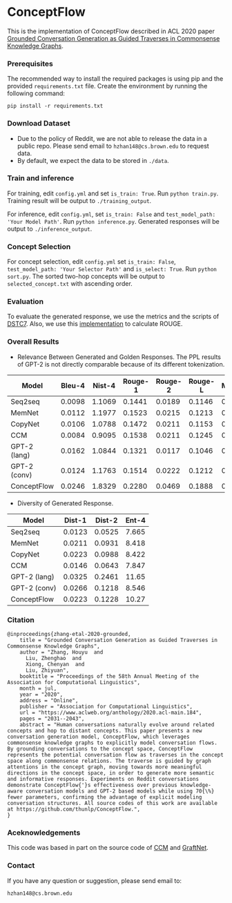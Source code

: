 # ConceptFlow

This is the implementation of ConceptFlow described in ACL 2020 paper [Grounded Conversation Generation as Guided Traverses in Commonsense Knowledge Graphs](https://www.aclweb.org/anthology/2020.acl-main.184.pdf).

### Prerequisites
The recommended way to install the required packages is using pip and the provided `requirements.txt` file. Create the environment by running the following command:
```
pip install -r requirements.txt
```

### Download Dataset
* Due to the policy of Reddit, we are not able to release the data in a public repo. Please send email to ```hzhan148@cs.brown.edu``` to request data.
* By default, we expect the data to be stored in `./data`.


### Train and inference

For training, edit `config.yml` and set `is_train: True`. Run `python train.py`. Training result will be output to `./training_output`.

For inference, edit `config.yml`, set `is_train: False` and `test_model_path: 'Your Model Path'`. Run `python inference.py`. Generated responses will be output to `./inference_output`.

### Concept Selection

For concept selection, edit `config.yml` set `is_train: False`, `test_model_path: 'Your Selector Path'` and `is_select: True`. Run `python sort.py`. The sorted two-hop concepts will be output to `selected_concept.txt` with ascending order.

### Evaluation

To evaluate the generated response, we use the metrics and the scripts of [DSTC7](https://github.com/mgalley/DSTC7-End-to-End-Conversation-Modeling/tree/master/evaluation). Also, we use this [implementation](https://github.com/pltrdy/rouge) to calculate ROUGE.

### Overall Results
* Relevance Between Generated and Golden Responses. The PPL results of GPT-2 is not directly comparable because of its different tokenization.

| Model | Bleu-4 | Nist-4 | Rouge-1 | Rouge-2 | Rouge-L | Meteor | PPL |
| --- | --- | --- | --- | --- | --- | --- | --- |
| Seq2seq | 0.0098 | 1.1069 | 0.1441 | 0.0189 | 0.1146 | 0.0611 | 48.79 |
| MemNet | 0.0112 | 1.1977 | 0.1523 | 0.0215 | 0.1213 | 0.0632 | 47.38 |
| CopyNet | 0.0106 | 1.0788 | 0.1472 | 0.0211 | 0.1153 | 0.0610 | 43.28 |
| CCM | 0.0084 | 0.9095 | 0.1538| 0.0211 | 0.1245 | 0.0630 | 42.91 |
| GPT-2 (lang) | 0.0162 | 1.0844 | 0.1321 | 0.0117 | 0.1046  | 0.0637 | 29.08 |
| GPT-2 (conv) | 0.0124 | 1.1763 | 0.1514 | 0.0222 | 0.1212 | 0.0629 | 24.55 |
| ConceptFlow | 0.0246 | 1.8329 | 0.2280 | 0.0469 | 0.1888 | 0.0942 | 29.90 |

*  Diversity of Generated Response.

| Model | Dist-1 | Dist-2 | Ent-4 |
| --- | --- | --- | --- |
| Seq2seq | 0.0123 | 0.0525 | 7.665 |
| MemNet | 0.0211 | 0.0931 | 8.418 |
| CopyNet | 0.0223 | 0.0988 | 8.422 |
| CCM | 0.0146 | 0.0643 | 7.847 |
| GPT-2 (lang) | 0.0325 | 0.2461 | 11.65 |
| GPT-2 (conv) | 0.0266 | 0.1218 | 8.546 |
| ConceptFlow | 0.0223 | 0.1228 | 10.27 |



### Citation

```
@inproceedings{zhang-etal-2020-grounded,
    title = "Grounded Conversation Generation as Guided Traverses in Commonsense Knowledge Graphs",
    author = "Zhang, Houyu  and
      Liu, Zhenghao  and
      Xiong, Chenyan  and
      Liu, Zhiyuan",
    booktitle = "Proceedings of the 58th Annual Meeting of the Association for Computational Linguistics",
    month = jul,
    year = "2020",
    address = "Online",
    publisher = "Association for Computational Linguistics",
    url = "https://www.aclweb.org/anthology/2020.acl-main.184",
    pages = "2031--2043",
    abstract = "Human conversations naturally evolve around related concepts and hop to distant concepts. This paper presents a new conversation generation model, ConceptFlow, which leverages commonsense knowledge graphs to explicitly model conversation flows. By grounding conversations to the concept space, ConceptFlow represents the potential conversation flow as traverses in the concept space along commonsense relations. The traverse is guided by graph attentions in the concept graph, moving towards more meaningful directions in the concept space, in order to generate more semantic and informative responses. Experiments on Reddit conversations demonstrate ConceptFlow{'}s effectiveness over previous knowledge-aware conversation models and GPT-2 based models while using 70{\%} fewer parameters, confirming the advantage of explicit modeling conversation structures. All source codes of this work are available at https://github.com/thunlp/ConceptFlow.",
}
```

### Aceknowledgements
This code was based in part on the source code of [CCM](https://github.com/tuxchow/ccm) and [GraftNet](https://github.com/OceanskySun/GraftNet).

### Contact
If you have any question or suggestion, please send email to:

```hzhan148@cs.brown.edu```
